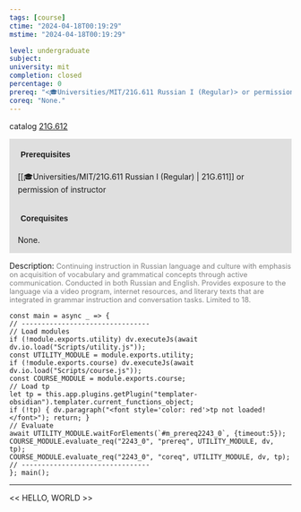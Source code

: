 ```yaml
---
tags: [course]
ctime: "2024-04-18T00:19:29"
mstime: "2024-04-18T00:19:29"

level: undergraduate
subject: 
university: mit
completion: closed
percentage: 0
prereq: "<🎓Universities/MIT/21G.611 Russian I (Regular)> or permission of instructor"
coreq: "None."
---
```


catalog [21G.612](http://student.mit.edu/catalog/m21Gm.html#21G.612)

<span style="display: block; padding: 15px; background-color: rgb(100, 100, 100, 0.2);"><font id="m_prereq2243_0" style="display: block; font-family: Arial, sans-serif; font-weight: bold; padding: 5px">Prerequisites</font><br><span id="prereq2243_0">[[🎓Universities/MIT/21G.611 Russian I (Regular) | 21G.611]] or permission of instructor</span></span>
<span style="display: block; padding: 15px; background-color: rgb(100, 100, 100, 0.2);"><font id="m_coreq2243_0" style="display: block; font-family: Arial, sans-serif; font-weight: bold; padding: 5px">Corequisites</font><br><span id="coreq2243_0">None.</span></span>

<font style="">Description:</font>
<font style="color: grey; font-size: 0.8rem;">Continuing instruction in Russian language and culture with emphasis on acquisition of vocabulary and grammatical concepts through active communication. Conducted in both Russian and English. Provides exposure to the language via a video program, internet resources, and literary texts that are integrated in grammar instruction and conversation tasks. Limited to 18.</font>

```dataviewjs
const main = async _ => {
// --------------------------------
// Load modules
if (!module.exports.utility) dv.executeJs(await dv.io.load("Scripts/utility.js"));
const UTILITY_MODULE = module.exports.utility;
if (!module.exports.course) dv.executeJs(await dv.io.load("Scripts/course.js"));
const COURSE_MODULE = module.exports.course;
// Load tp
let tp = this.app.plugins.getPlugin("templater-obsidian").templater.current_functions_object;
if (!tp) { dv.paragraph("<font style='color: red'>tp not loaded!</font>"); return; }
// Evaluate
await UTILITY_MODULE.waitForElements(`#m_prereq2243_0`, {timeout:5});
COURSE_MODULE.evaluate_req("2243_0", "prereq", UTILITY_MODULE, dv, tp);
COURSE_MODULE.evaluate_req("2243_0", "coreq", UTILITY_MODULE, dv, tp);
// --------------------------------
}; main();
```

---

<< HELLO, WORLD >>
